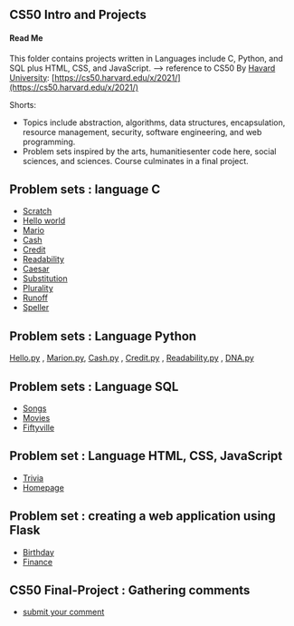 ## CS50 Intro and Projects

#### Read Me

This folder contains projects written in Languages include C, Python, and SQL plus HTML, CSS, and JavaScript.
--> reference to CS50 By [Havard University](https://www.harvard.edu/):  [https://cs50.harvard.edu/x/2021/](https://cs50.harvard.edu/x/2021/)

Shorts:
- Topics include abstraction, algorithms, data structures, encapsulation, resource management, security, software engineering, and web programming.
- Problem sets inspired by the arts, humanitiesenter code here, social sciences, and sciences. Course culminates in a final project.


##  Problem sets :  **language**   **C**
-  [Scratch](https://github.com/crispino480/cs50/tree/cs50/problems/2021/x/scratch)
-  [Hello world](https://github.com/crispino480/cs50/tree/crispino480-new) 
- [Mario](https://github.com/crispino480/cs50/tree/mario-more)
- [Cash](https://github.com/crispino480/cs50/tree/crispino480-cash)
- [Credit](https://github.com/crispino480/cs50/blob/crispino480-Credit/credit.py)
- [Readability](https://github.com/crispino480/cs50/tree/crispino480-readability)
- [Caesar](https://github.com/crispino480/cs50/tree/crispino480-caesar)
- [Substitution](https://github.com/crispino480/cs50/tree/crispino480-substitution)
- [Plurality](https://github.com/crispino480/cs50/tree/crispino480-plurality)
- [Runoff](https://github.com/crispino480/cs50/tree/crispino480-Runoff)
- [Speller](https://github.com/crispino480/cs50/tree/crispino480-speller)

##  Problem sets :  Language Python

[Hello.py](https://github.com/crispino480/cs50/tree/crispino480-Hello-Python) , [Marion.py](https://github.com/crispino480/cs50/tree/crispino480-Marion.py), [Cash.py](https://github.com/crispino480/cs50/tree/crispino480-cash.py) , [Credit.py](https://github.com/crispino480/cs50/tree/crispino480-credit.py) , [Readability.py](https://github.com/crispino480/cs50/tree/crispino480-Readability.py) , [DNA.py](https://github.com/crispino480/cs50/tree/crispino480-dna.py)

## Problem sets : Language SQL

- [Songs](https://github.com/crispino480/cs50/tree/crispino480-Songs.sql)
- [Movies](https://github.com/crispino480/cs50/tree/crispino480-Movies.sql)
- [Fiftyville](https://github.com/crispino480/cs50/tree/crispino480-fiftyville.sql)

## Problem set :  Language HTML, CSS, JavaScript

- [Trivia](https://github.com/crispino480/cs50/tree/crispino480-trivia.html)
- [Homepage](https://github.com/crispino480/cs50/tree/crispino480-Homepage.html) 

## Problem set : creating a web application using Flask

- [Birthday](https://github.com/crispino480/cs50/tree/crispino480-Birthday.html)
- [Finance](https://github.com/crispino480/cs50/tree/crispino480-Finance.py)

## CS50 Final-Project : Gathering comments
- [submit your comment](https://github.com/crispino480/cs50)
